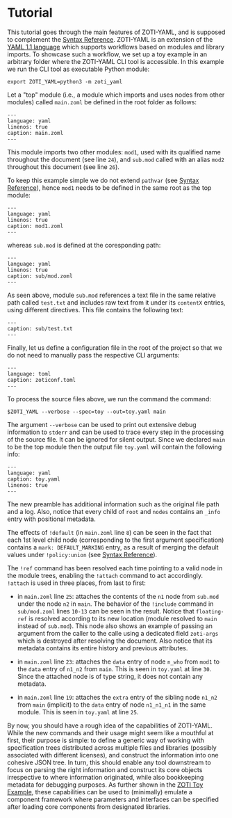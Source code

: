 # Tutorial

This tutorial goes through the main features of ZOTI-YAML, and is
supposed to complement the [Syntax
Reference](syntax-reference). ZOTI-YAML is an extension of the [YAML
1.1 language](https://yaml.org/spec/1.1/) which supports workflows
based on modules and library imports. To showcase such a workflow, we
set up a toy example in an arbitrary folder where the ZOTI-YAML CLI
tool is accessible. In this example we run the CLI tool as executable
Python module:

```
export ZOTI_YAML=python3 -m zoti_yaml
```

Let a "top" module (i.e., a module which imports and uses nodes from
other modules) called `main.zoml` be defined in the root folder as
follows:

```{literalinclude} ../../tests/scenario1/main.zoml
---
language: yaml
linenos: true
caption: main.zoml
---
```

This module imports two other modules: `mod1`, used with its qualified
name throughout the document (see line `24`), and `sub.mod` called
with an alias `mod2` throughout this document (see line `26`).

To keep this example simple we do not extend `pathvar` (see [Syntax
Reference](syntax-reference)), hence `mod1` needs to be defined in the
same root as the top module:


```{literalinclude} ../../tests/scenario1/mod1.zoml
---
language: yaml
linenos: true
caption: mod1.zoml
---
```

whereas `sub.mod` is defined at the coresponding path:

```{literalinclude} ../../tests/scenario1/sub/mod.zoml
---
language: yaml
linenos: true
caption: sub/mod.zoml
---
```

As seen above, module `sub.mod` references a text file in the same
relative path called `test.txt` and includes raw text from it under
its `contentX` entries, using different directives. This file contains
the following text:

```{literalinclude} ../../tests/scenario1/sub/test.txt
---
caption: sub/test.txt
---
```

Finally, let us define a configuration file in the root of the project
so that we do not need to manually pass the respective CLI arguments:

```{literalinclude} ../../tests/scenario1/zoticonf.toml
---
language: toml
caption: zoticonf.toml
---
```

To process the source files above, we run the command the command:

```
$ZOTI_YAML --verbose --spec=toy --out=toy.yaml main
```

The argument `--verbose` can be used to print out extensive debug
information to `stderr` and can be used to trace every step in the
processing of the source file. It can be ignored for silent
output. Since we declared `main` to be the top module then the output
file `toy.yaml` will contain the following info:

```{literalinclude} ../../tests/scenario1/toy.yaml
---
language: yaml
caption: toy.yaml
linenos: true
---
```

The new preamble has additional information such as the original file
path and a log. Also, notice that every child of `root` and `nodes`
contains an `_info` entry with positional metadata.

The effects of `!default` (in `main.zoml` line `8`) can be seen in the
fact that each 1st level child node (corresponding to the first
argument specification) contains a `mark: DEFAULT_MARKING` entry, as a
result of merging the default values under `!policy:union` (see
[Syntax Reference](syntax-reference)).

The `!ref` command has been resolved each time pointing to a valid
node in the module trees, enabling the `!attach` command to act
accordingly. `!attach` is used in three places, from last to first:

- in `main.zoml` line `25`: attaches the contents of the `n1` node
  from `sub.mod` under the node `n2` in `main`. The behavior of the
  `!include` command in `sub/mod.zoml` lines `10-13` can be seen in
  the result. Notice that `floating-ref` is resolved according to its
  new location (module resolved to `main` instead of `sub.mod`). This
  node also shows an example of passing an argument from the caller to
  the calle using a dedicated field `zoti-args` which is destroyed
  after resolving the document.  Also notice that its metadata
  contains its entire history and previous attributes.
  
- in `main.zoml` line `23`: attaches the `data` entry of node `n_who`
  from `mod1` to the `data` entry of `n1_n2` from `main`. This is seen
  in `toy.yaml` at line `30`. Since the attached node is of type
  string, it does not contain any metadata.

- in `main.zoml` line `19`: attaches the `extra` entry of the sibling
  node `n1_n2` from `main` (implicit) to the `data` entry of node
  `n1_n1_n1` in the same module. This is seen in `toy.yaml` at line
  `25`.

By now, you should have a rough idea of the capabilities of
ZOTI-YAML. While the new commands and their usage might seem like a
mouthful at first, their purpose is simple: to define a generic way of
working with specification trees distributed across multiple files and
libraries (possibly associated with different licenses), and construct
the information into one cohesive JSON tree. In turn, this should
enable any tool downstream to focus on parsing the right information
and construct its core objects irrespective to where information
originated, while also bookkeeping metadata for debugging purposes. As
further shown in the [ZOTI Toy
Example](https://ericsson.github.io/zoti/example), these capabilities
can be used to (minimally) emulate a component framework where
parameters and interfaces can be specified after loading core
components from designated libraries.
